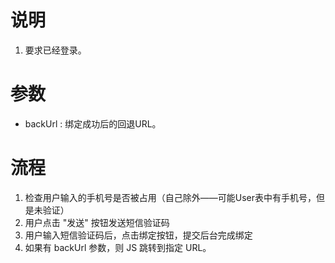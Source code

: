 
# 说明

1. 要求已经登录。


# 参数

* backUrl : 绑定成功后的回退URL。

# 流程

1. 检查用户输入的手机号是否被占用（自己除外——可能User表中有手机号，但是未验证）
1. 用户点击 "发送" 按钮发送短信验证码
1. 用户输入短信验证码后，点击绑定按钮，提交后台完成绑定
1. 如果有 backUrl 参数，则 JS 跳转到指定 URL。


